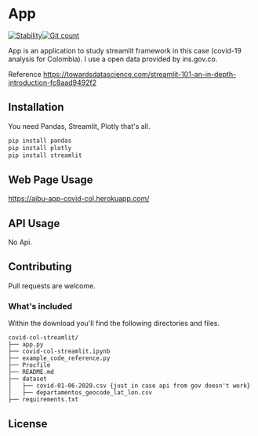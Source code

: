 # App 
[![Stability](https://img.shields.io/badge/stability-stable-green.svg)](https://img.shields.io/badge/stability-stable-green.svg)[![Git count](http://hits.dwyl.com/hhaydar/covid-col-streamlit.svg)](http://hits.dwyl.com/hhaydar/covid-col-streamlit)

<!--
[![Documentation Status](https://readthedocs.org/projects/pip/badge/?version=stable)](http://pip.pypa.io/en/stable/?badge=stable)
[![PyPI version](https://badge.fury.io/py/pycaret.svg)](https://badge.fury.io/py/pycaret)
[![License](https://img.shields.io/pypi/l/ansicolortags.svg)](https://img.shields.io/pypi/l/ansicolortags.svg)
--> 

App is an application to study streamlit framework in this case (covid-19 analysis for Colombia). I use a open data provided by ins.gov.co. 

Reference
https://towardsdatascience.com/streamlit-101-an-in-depth-introduction-fc8aad9492f2

## Installation

You need Pandas, Streamlit, Plotly that's all.

```bash
pip install pandas
pip install plotly
pip install streamlit
```

## Web Page Usage
https://aibu-app-covid-col.herokuapp.com/

## API Usage
No Api.

## Contributing
Pull requests are welcome.

### What's included
Within the download you'll find the following directories and files.

```
covid-col-streamlit/
├── app.py
├── covid-col-streamlit.ipynb
├── example_code_reference.py
├── Procfile
├── README.md
├── dataset
│   ├── covid-01-06-2020.csv {just in case api from gov doesn't work}
│   ├── departamentos_geocode_lat_lon.csv
├── requirements.txt
```
## License
